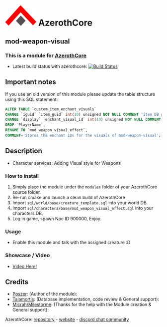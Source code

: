 # ![logo](https://raw.githubusercontent.com/azerothcore/azerothcore.github.io/master/images/logo-github.png) AzerothCore
## mod-weapon-visual
### This is a module for [AzerothCore](http://www.azerothcore.org)
- Latest build status with azerothcore: [![Build Status](https://github.com/azerothcore/mod-weapon-visual/workflows/core-build/badge.svg?branch=master&event=push)](https://github.com/azerothcore/mod-weapon-visual)

## Important notes

If you use an old version of this module please update the table structure using this SQL statement:
```sql
ALTER TABLE `custom_item_enchant_visuals`
CHANGE `iguid` `item_guid` int(10) unsigned NOT NULL COMMENT 'item DB guid' FIRST,
CHANGE `display` `enchant_visual_id` int(10) unsigned NOT NULL COMMENT 'enchantID' AFTER `item_guid`,
DROP `PlayerName`,
RENAME TO `mod_weapon_visual_effect`,
COMMENT='Stores the enchant IDs for the visuals of mod-weapon-visual';
```

## Description
- Character services: Adding Visual style for Weapons

### How to install
1. Simply place the module under the `modules` folder of your AzerothCore source folder.
2. Re-run cmake and launch a clean build of AzerothCore
3. Import `sql/world/base/creature_template.sql` into your world DB.
4. Import `sql/characters/base/mod_weapon_visual_effect.sql` into your characters DB.
5. Log in game, spawn Npc ID 900000, Enjoy.

### Usage
- Enable this module and talk with the assigned creature :D

### Showcase / Video 
- [Video Here!](https://youtu.be/Sat9KWvsPwQ)


## Credits
* [Poszer](https://github.com/Poszer): (Author of the module): 
* [Talamortis](https://github.com/Talamortis):  (Database implementation, code review & General support):
* [Micrah/Milestorme](https://github.com/milestorme): (Thanks for the help with the Module creation & General support): 

AzerothCore: [repository](https://github.com/azerothcore) - [website](http://azerothcore.org/) - [discord chat community](https://discord.gg/PaqQRkd)
